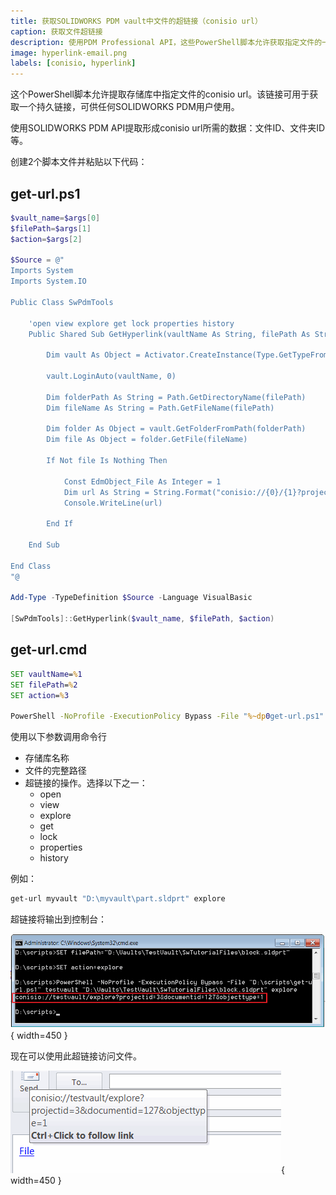 ```yaml
---
title: 获取SOLIDWORKS PDM vault中文件的超链接（conisio url）
caption: 获取文件超链接
description: 使用PDM Professional API，这些PowerShell脚本允许获取指定文件的一致超链接（conisio url）
image: hyperlink-email.png
labels: [conisio, hyperlink]
---
```


这个PowerShell脚本允许提取存储库中指定文件的conisio url。该链接可用于获取一个持久链接，可供任何SOLIDWORKS PDM用户使用。

使用SOLIDWORKS PDM API提取形成conisio url所需的数据：文件ID、文件夹ID等。

创建2个脚本文件并粘贴以下代码：

## get-url.ps1
~~~ ps1
$vault_name=$args[0]
$filePath=$args[1]
$action=$args[2]

$Source = @"
Imports System
Imports System.IO

Public Class SwPdmTools

    'open view explore get lock properties history
    Public Shared Sub GetHyperlink(vaultName As String, filePath As String, action As String)

        Dim vault As Object = Activator.CreateInstance(Type.GetTypeFromProgID("ConisioLib.EdmVault"))

        vault.LoginAuto(vaultName, 0)

        Dim folderPath As String = Path.GetDirectoryName(filePath)
        Dim fileName As String = Path.GetFileName(filePath)

        Dim folder As Object = vault.GetFolderFromPath(folderPath)
        Dim file As Object = folder.GetFile(fileName)

        If Not file Is Nothing Then

            Const EdmObject_File As Integer = 1
            Dim url As String = String.Format("conisio://{0}/{1}?projectid={2}&documentid={3}&objecttype={4}", vaultName, action, folder.ID, file.ID, EdmObject_File)
            Console.WriteLine(url)

        End If

    End Sub

End Class
"@

Add-Type -TypeDefinition $Source -Language VisualBasic

[SwPdmTools]::GetHyperlink($vault_name, $filePath, $action)

~~~



## get-url.cmd
~~~ cmd
SET vaultName=%1
SET filePath=%2
SET action=%3

PowerShell -NoProfile -ExecutionPolicy Bypass -File "%~dp0get-url.ps1" %vaultName% %filePath% %action%
~~~



使用以下参数调用命令行

* 存储库名称
* 文件的完整路径
* 超链接的操作。选择以下之一：
    * open
    * view
    * explore
    * get
    * lock
    * properties
    * history

例如：

~~~ cmd
get-url myvault "D:\myvault\part.sldprt" explore
~~~

超链接将输出到控制台：

![Conisio url输出到控制台窗口](conisio-url.png){ width=450 }

现在可以使用此超链接访问文件。

![Conisio url插入到电子邮件中的链接](hyperlink-email.png){ width=450 }